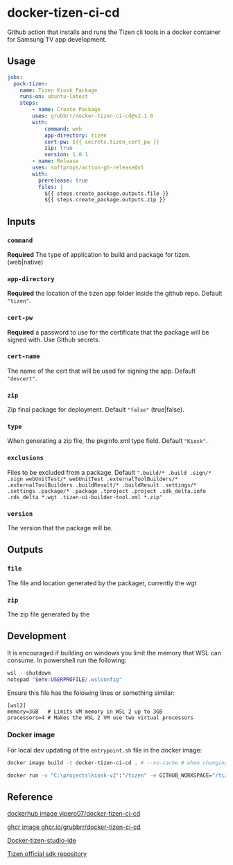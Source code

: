 # docker-tizen-ci-cd
Github action that installs and runs the Tizen cli tools in a docker container for Samsung TV app development.

## Usage

```yml
jobs:
  pack-tizen:
    name: Tizen Kiosk Package
    runs-on: ubuntu-latest
    steps:
        - name: Create Package
        uses: grubbrr/docker-tizen-ci-cd@v2.1.0
        with:
            command: web
            app-directory: tizen
            cert-pw: ${{ secrets.tizen_cert_pw }}
            zip: true
            version: 1.0.1
        - name: Release
        uses: softprops/action-gh-release@v1
        with:
          prerelease: true
          files: |
            ${{ steps.create_package.outputs.file }}
            ${{ steps.create_package.outputs.zip }}
```

## Inputs

### `command`

**Required** The type of application to build and package for tizen. (web|native)

### `app-directory`

**Required** the location of the tizen app folder inside the github repo. Default `"tizen"`.

### `cert-pw`

**Required** a password to use for the certificate that the package will be signed with. Use Github secrets.

### `cert-name`

The name of the cert that will be used for signing the app. Default `"devcert"`.

### `zip`

Zip final package for deployment. Default `"false"` (true|false).

### `type`

When generating a zip file, the pkginfo.xml type field. Default `"Kiosk"`.

### `exclusions`

Files to be excluded from a package. Default `".build/* .build .sign/* .sign webUnitTest/* webUnitTest .externalToolBuilders/* .externalToolBuilders .buildResult/* .buildResult .settings/* .settings .package/* .package .tproject .project .sdk_delta.info .rds_delta *.wgt .tizen-ui-builder-tool.xml *.zip"`

### `version`

The version that the package will be.

## Outputs

### `file`

The file and location generated by the packager, currently the wgt

### `zip`

The zip file generated by the 

## Development
It is encouraged if building on windows you limit the memory that WSL can consume. In powershell run the following:

```powershell
wsl --shutdown
notepad "$env:USERPROFILE/.wslconfig"
```

Ensure this file has the folowing lines or something similar:

```
[wsl2]
memory=3GB   # Limits VM memory in WSL 2 up to 3GB
processors=4 # Makes the WSL 2 VM use two virtual processors
```

### Docker image

For local dev updating of the `entrypoint.sh` file in the docker image:

```sh
docker image build -t docker-tizen-ci-cd . # --no-cache # when changing builder layers

docker run -v "C:\projects\kiosk-v2":"/tizen" -e GITHUB_WORKSPACE="/tizen" --rm docker-tizen-ci-cd web tizen password cert "*.zip" true Kiosk 1.0.0
```

## Reference

[dockerhub image vipero07/docker-tizen-ci-cd](https://hub.docker.com/repository/docker/vipero07/docker-tizen-ci-cd)

[ghcr image ghcr.io/grubbrr/docker-tizen-ci-cd](https://ghcr.io/grubbrr/docker-tizen-ci-cd)

[Docker-tizen-studio-ide](https://github.com/ubergeek77/Docker-tizen-studio-ide)

[Tizen official sdk repository](http://download.tizen.org/sdk/tizenstudio/official/binary/)